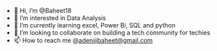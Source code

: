 - 👋 Hi, I’m @Baheet18
- 👀 I’m interested in Data Analysis
- 🌱 I’m currently learning excel, Power Bi, SQL and python
- 💞️ I’m looking to collaborate on building a tech community for techies
- 📫 How to reach me @adenijibaheet@gmail.com

<!---
Baheet18/Baheet18 is a ✨ special ✨ repository because its `README.md` (this file) appears on your GitHub profile.
You can click the Preview link to take a look at your changes.
--->
